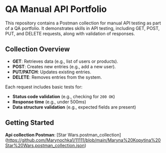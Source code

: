 # QA Manual API Portfolio

This repository contains a Postman collection for manual API testing as part of a QA portfolio. It demonstrates skills in API testing, including GET, POST, PUT, and DELETE requests, along with validation of responses.

## Collection Overview

- **GET**: Retrieves data (e.g., list of users or products).
- **POST**: Creates new entries (e.g., add a new user).
- **PUT/PATCH**: Updates existing entries.
- **DELETE**: Removes entries from the system.

Each request includes basic tests for:
- **Status code validation** (e.g., checking for `200 OK`)
- **Response time** (e.g., under 500ms)
- **Data structure validation** (e.g., expected fields are present)

## Getting Started

 **Api collection Postman**:
 [Star Wars.postman_collection] (https://github.com/Marynochka1/11111/blob/main/Maryna%20Kopytina%20Star%20Wars.postman_collection.json)

